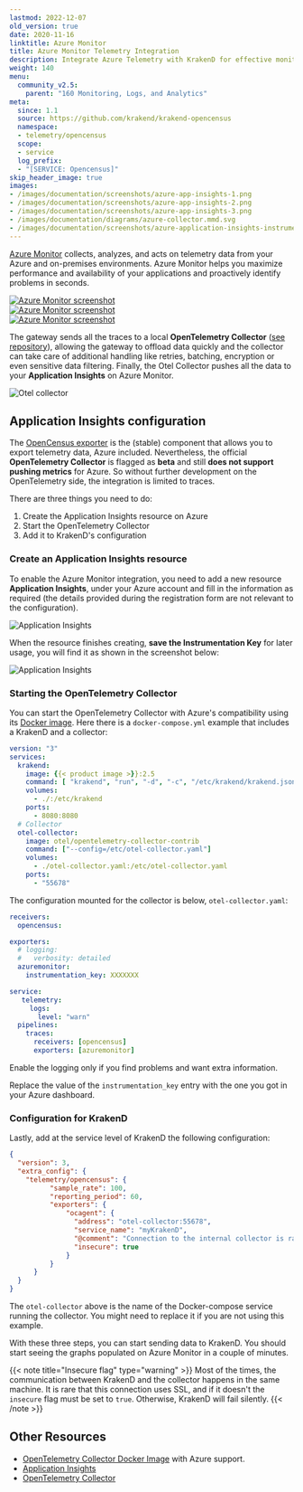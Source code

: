 ```yaml
---
lastmod: 2022-12-07
old_version: true
date: 2020-11-16
linktitle: Azure Monitor
title: Azure Monitor Telemetry Integration
description: Integrate Azure Telemetry with KrakenD for effective monitoring and performance analysis of your APIs. Follow our documentation to set up seamless integration with your Azure services.
weight: 140
menu:
  community_v2.5:
    parent: "160 Monitoring, Logs, and Analytics"
meta:
  since: 1.1
  source: https://github.com/krakend/krakend-opencensus
  namespace:
  - telemetry/opencensus
  scope:
  - service
  log_prefix:
  - "[SERVICE: Opencensus]"
skip_header_image: true
images:
- /images/documentation/screenshots/azure-app-insights-1.png
- /images/documentation/screenshots/azure-app-insights-2.png
- /images/documentation/screenshots/azure-app-insights-3.png
- /images/documentation/diagrams/azure-collector.mmd.svg
- /images/documentation/screenshots/azure-application-insights-instrumentation-key.png
---
```


[Azure Monitor](https://azure.microsoft.com/en-us/services/monitor/) collects, analyzes, and acts on telemetry data from your Azure and on-premises environments. Azure Monitor helps you maximize performance and availability of your applications and proactively identify problems in seconds.

<section class="overflow-hidden text-gray-700 ">
  <div class="container">
    <div class="flex flex-wrap -m-1 md:-m-2">
      <div class="flex flex-wrap w-1/3">
        <div class="w-full p-1 md:p-2">
          <a href="/images/documentation/screenshots/azure-app-insights-1.png">
            <img alt="Azure Monitor screenshot" class="shadow-lg hover:scale-110 block object-cover object-center w-full h-full rounded-lg" src="/images/documentation/screenshots/azure-app-insights-1.png">
          </a>
        </div>
      </div>
      <div class="flex flex-wrap w-1/3">
        <div class="w-full p-1 md:p-2">
          <a href="/images/documentation/screenshots/azure-app-insights-2.png">
            <img alt="Azure Monitor screenshot" class="shadow-lg hover:scale-110 block object-cover object-center w-full h-full rounded-lg" src="/images/documentation/screenshots/azure-app-insights-2.png">
          </a>
        </div>
      </div>
      <div class="flex flex-wrap w-1/3">
        <div class="w-full p-1 md:p-2">
          <a href="/images/documentation/screenshots/azure-app-insights-3.png">
            <img alt="Azure Monitor screenshot" class="shadow-lg hover:scale-110 block object-cover object-center w-full h-full rounded-lg" src="/images/documentation/screenshots/azure-app-insights-3.png">
          </a>
        </div>
      </div>
  </div>
</section>


The gateway sends all the traces to a local **OpenTelemetry Collector** ([see repository](https://github.com/open-telemetry/opentelemetry-collector-contrib/tree/main/exporter/azuremonitorexporter)), allowing the gateway to offload data quickly and the collector can take care of additional handling like retries, batching, encryption or even sensitive data filtering. Finally, the Otel Collector pushes all the data to your **Application Insights** on Azure Monitor.

![Otel collector](/images/documentation/diagrams/azure-collector.mmd.svg)

## Application Insights configuration
The [OpenCensus exporter](/docs/v2.5/telemetry/opencensus/) is the (stable) component that allows you to export telemetry data, Azure included. Nevertheless, the official **OpenTelemetry Collector** is flagged as **beta** and still **does not support pushing metrics** for Azure. So without further development on the OpenTelemetry side, the integration is limited to traces.

There are three things you need to do:

1) Create the Application Insights resource on Azure
2) Start the OpenTelemetry Collector
3) Add it to KrakenD's configuration

### Create an Application Insights resource
To enable the Azure Monitor integration, you need to add a new resource **Application Insights**, under your Azure account and fill in the information as required (the details provided during the registration form are not relevant to the configuration).

![Application Insights](/images/documentation/screenshots/azure-application-insights.png)

When the resource finishes creating, **save the Instrumentation Key** for later usage, you will find it as shown in the screenshot below:

![Application Insights](/images/documentation/screenshots/azure-application-insights-instrumentation-key.png)

### Starting the OpenTelemetry Collector
You can start the OpenTelemetry Collector with Azure's compatibility using its [Docker image](https://hub.docker.com/r/otel/opentelemetry-collector-contrib). Here there is a `docker-compose.yml` example that includes a KrakenD and a collector:

```yaml
version: "3"
services:
  krakend:
    image: {{< product image >}}:2.5
    command: [ "krakend", "run", "-d", "-c", "/etc/krakend/krakend.json"]
    volumes:
      - ./:/etc/krakend
    ports:
      - 8080:8080
  # Collector
  otel-collector:
    image: otel/opentelemetry-collector-contrib
    command: ["--config=/etc/otel-collector.yaml"]
    volumes:
      - ./otel-collector.yaml:/etc/otel-collector.yaml
    ports:
      - "55678"
```

The configuration mounted for the collector is below, `otel-collector.yaml`:

```yaml
receivers:
  opencensus:

exporters:
  # logging:
  #   verbosity: detailed
  azuremonitor:
    instrumentation_key: XXXXXXX

service:
   telemetry:
     logs:
       level: "warn"
  pipelines:
    traces:
      receivers: [opencensus]
      exporters: [azuremonitor]
```
Enable the logging only if you find problems and want extra information.

Replace the value of the `instrumentation_key` entry with the one you got in your Azure dashboard.

### Configuration for KrakenD
Lastly, add at the service level of KrakenD the following configuration:

```json
{
  "version": 3,
  "extra_config": {
    "telemetry/opencensus": {
          "sample_rate": 100,
          "reporting_period": 60,
          "exporters": {
              "ocagent": {
                "address": "otel-collector:55678",
                "service_name": "myKrakenD",
                "@comment": "Connection to the internal collector is rarely under SSL (insecure flag)",
                "insecure": true
              }
          }
      }
  }
}
```
The `otel-collector` above is the name of the Docker-compose service running the collector. You might need to replace it if you are not using this example.

With these three steps, you can start sending data to KrakenD. You should start seeing the graphs populated on Azure Monitor in a couple of minutes.

{{< note title="Insecure flag" type="warning" >}}
Most of the times, the communication between KrakenD and the collector happens in the same machine. It is rare that this connection uses SSL, and if it doesn't the `insecure` flag must be set to `true`. Otherwise, KrakenD will fail silently.
{{< /note >}}


## Other Resources

- [OpenTelemetry Collector Docker Image](https://hub.docker.com/r/otel/opentelemetry-collector-contrib) with Azure support.
- [Application Insights](https://learn.microsoft.com/en-us/azure/azure-monitor/app/app-insights-overview?tabs=net)
- [OpenTelemetry Collector](https://opentelemetry.io/docs/collector/)